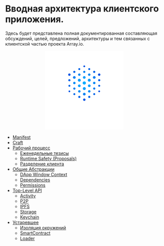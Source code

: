 # Вводная архитектура клиентского приложения.
Здесь будет представлена полная документированная составляющая обсуждений, целей, предложений, архитектуры и тем связанных с клиентской частью проекта Array.io. 
<p align="center">
    <img src="logo.png" height="250px" width="250px" /> 
</p>

- [Manifest](manifest.html)
- [Craft](toolchain/craft.html)
- [Рабочий процесс](work-process/README.html)
  - [Еженедельные тезисы](work-process/weekly-abstracts/README.html)
  - [Runtime Safety (Proposals)](work-process/runtime-safety.html)
  - [Разделение клиента](work-process/subprojects.html)
- [Общие Абстракции](shared/README.html)
  - [DApp Window Context](shared/dapp-window-context.html)
  - [Dependencies](shared/dependencies.html)
  - [Permissions](shared/permissions.html)
- [Top-Level API](components/README.html)
  - [Activity](components/activity.html)
  - [P2P](components/p2p.html)
  - [IPFS](components/ipfs.html)
  - [Storage](components/storage.html)
  - [Keychain](components/keychain.html)
- [Устаревшее](not-relevant/README.html)
  - [Изоляция окружений](not-relevant/isolation.html)
  - [SmartContract](not-relevant/contract.html)
  - [Loader](not-relevant/loader.html)